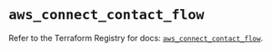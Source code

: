 # `aws_connect_contact_flow`

Refer to the Terraform Registry for docs: [`aws_connect_contact_flow`](https://registry.terraform.io/providers/hashicorp/aws/5.90.0/docs/resources/connect_contact_flow).
